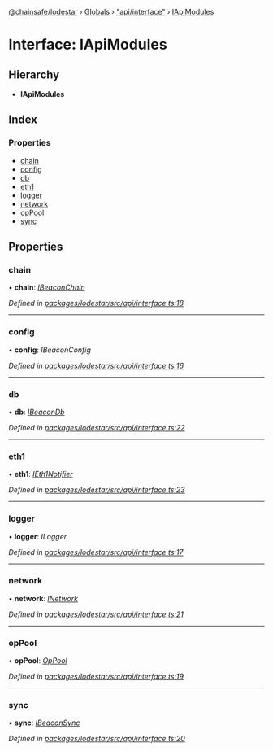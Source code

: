 [@chainsafe/lodestar](../README.md) › [Globals](../globals.md) › ["api/interface"](../modules/_api_interface_.md) › [IApiModules](_api_interface_.iapimodules.md)

# Interface: IApiModules

## Hierarchy

* **IApiModules**

## Index

### Properties

* [chain](_api_interface_.iapimodules.md#chain)
* [config](_api_interface_.iapimodules.md#config)
* [db](_api_interface_.iapimodules.md#db)
* [eth1](_api_interface_.iapimodules.md#eth1)
* [logger](_api_interface_.iapimodules.md#logger)
* [network](_api_interface_.iapimodules.md#network)
* [opPool](_api_interface_.iapimodules.md#oppool)
* [sync](_api_interface_.iapimodules.md#sync)

## Properties

###  chain

• **chain**: *[IBeaconChain](_chain_interface_.ibeaconchain.md)*

*Defined in [packages/lodestar/src/api/interface.ts:18](https://github.com/ChainSafe/lodestar/blob/f536e8f/packages/lodestar/src/api/interface.ts#L18)*

___

###  config

• **config**: *IBeaconConfig*

*Defined in [packages/lodestar/src/api/interface.ts:16](https://github.com/ChainSafe/lodestar/blob/f536e8f/packages/lodestar/src/api/interface.ts#L16)*

___

###  db

• **db**: *[IBeaconDb](_db_api_beacon_interface_.ibeacondb.md)*

*Defined in [packages/lodestar/src/api/interface.ts:22](https://github.com/ChainSafe/lodestar/blob/f536e8f/packages/lodestar/src/api/interface.ts#L22)*

___

###  eth1

• **eth1**: *[IEth1Notifier](_eth1_interface_.ieth1notifier.md)*

*Defined in [packages/lodestar/src/api/interface.ts:23](https://github.com/ChainSafe/lodestar/blob/f536e8f/packages/lodestar/src/api/interface.ts#L23)*

___

###  logger

• **logger**: *ILogger*

*Defined in [packages/lodestar/src/api/interface.ts:17](https://github.com/ChainSafe/lodestar/blob/f536e8f/packages/lodestar/src/api/interface.ts#L17)*

___

###  network

• **network**: *[INetwork](_network_interface_.inetwork.md)*

*Defined in [packages/lodestar/src/api/interface.ts:21](https://github.com/ChainSafe/lodestar/blob/f536e8f/packages/lodestar/src/api/interface.ts#L21)*

___

###  opPool

• **opPool**: *[OpPool](../classes/_oppool_oppool_.oppool.md)*

*Defined in [packages/lodestar/src/api/interface.ts:19](https://github.com/ChainSafe/lodestar/blob/f536e8f/packages/lodestar/src/api/interface.ts#L19)*

___

###  sync

• **sync**: *[IBeaconSync](_sync_interface_.ibeaconsync.md)*

*Defined in [packages/lodestar/src/api/interface.ts:20](https://github.com/ChainSafe/lodestar/blob/f536e8f/packages/lodestar/src/api/interface.ts#L20)*
